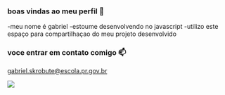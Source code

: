### boas vindas ao meu perfil 👋

-meu nome é gabriel
-estoume desenvolvendo no javascript
-utilizo este espaço para compartilhaçao do meu projeto desenvolvido



### voce entrar em contato comigo 📫

gabriel.skrobute@escola.pr.gov.br

![](https://tenor.com/pt-BR/view/dino-traktor-farmer-dinasaurier-gif-19538160)
